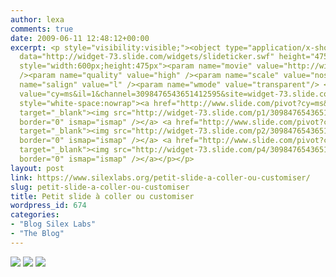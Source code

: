 ```yaml
---
author: lexa
comments: true
date: 2009-06-11 12:48:12+00:00
excerpt: <p style="visibility:visible;"><object type="application/x-shockwave-flash"
  data="http://widget-73.slide.com/widgets/slideticker.swf" height="475" width="600"
  style="width:600px;height:475px"><param name="movie" value="http://widget-73.slide.com/widgets/slideticker.swf"
  /><param name="quality" value="high" /><param name="scale" value="noscale" /><param
  name="salign" value="l" /><param name="wmode" value="transparent"/> <param name="flashvars"
  value="cy=ms&il=1&channel=3098476543651412595&site=widget-73.slide.com"/></object><p
  style="white-space:nowrap"><a href="http://www.slide.com/pivot?cy=ms&at=un&id=3098476543651412595&map=1"
  target="_blank"><img src="http://widget-73.slide.com/p1/3098476543651412595/ms_t017_v000_s0un_f00/images/xslide1.gif"
  border="0" ismap="ismap" /></a> <a href="http://www.slide.com/pivot?cy=ms&at=un&id=3098476543651412595&map=2"
  target="_blank"><img src="http://widget-73.slide.com/p2/3098476543651412595/ms_t017_v000_s0un_f00/images/xslide2.gif"
  border="0" ismap="ismap" /></a> <a href="http://www.slide.com/pivot?cy=ms&at=un&id=3098476543651412595&map=F"
  target="_blank"><img src="http://widget-73.slide.com/p4/3098476543651412595/ms_t017_v000_s0un_f00/images/xslide42.gif"
  border="0" ismap="ismap" /></a></p></p>
layout: post
link: https://www.silexlabs.org/petit-slide-a-coller-ou-customiser/
slug: petit-slide-a-coller-ou-customiser
title: Petit slide à coller ou customiser
wordpress_id: 674
categories:
- "Blog Silex Labs"
- "The Blog"
---
```


[![](http://widget-73.slide.com/p1/3098476543651412595/ms_t017_v000_s0un_f00/images/xslide1.gif)](http://www.slide.com/pivot?cy=ms&at=un&id=3098476543651412595&map=1) [![](http://widget-73.slide.com/p2/3098476543651412595/ms_t017_v000_s0un_f00/images/xslide2.gif)](http://www.slide.com/pivot?cy=ms&at=un&id=3098476543651412595&map=2) [![](http://widget-73.slide.com/p4/3098476543651412595/ms_t017_v000_s0un_f00/images/xslide42.gif)](http://www.slide.com/pivot?cy=ms&at=un&id=3098476543651412595&map=F)
